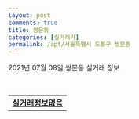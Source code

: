 ```yaml
---
layout: post
comments: true
title: 쌍문동
categories: [실거래가]
permalink: /apt/서울특별시 도봉구 쌍문동
---
```


2021년 07월 08일 쌍문동 실거래 정보

<script type="text/javascript">
  google.charts.load('current', {'packages':['corechart']});
  google.charts.setOnLoadCallback(drawChart);

  function drawChart() {
    var data = google.visualization.arrayToDataTable([['거래일', '매매', '전월세', '전매'], ['20-07', 114, 83, 0], ['20-08', 42, 91, 0], ['20-09', 26, 75, 0], ['20-10', 49, 85, 0], ['20-11', 65, 75, 0], ['20-12', 74, 70, 0], ['21-01', 62, 76, 0], ['21-02', 44, 70, 0], ['21-03', 37, 92, 0], ['21-04', 44, 77, 0], ['21-05', 44, 69, 0], ['21-06', 42, 46, 0], ['21-07', 0, 2, 0]]);

    var options = {
      title: '최근 1년간 유형별 거래량 추이',
      legend: { position: 'bottom' }
    };

    var chart = new google.visualization.LineChart(document.getElementById('columnchart_material'));
    chart.draw(data, (options));년간 
  }
</script>

<div id="columnchart_material" style="width: 95%; margin-left: -35px; display: block"></div>
<br>
<table>
  <tr>
    <td colspan="4" style="font-weight: bold;"><a href="https://search.naver.com/search.naver?query=쌍문동 실거래정보없음">실거래정보없음</a></td>
  </tr>
    
</table>
    